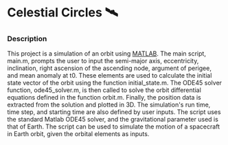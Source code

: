 # Celestial Circles :artificial_satellite:

### Description
This project is a simulation of an orbit using [MATLAB](https://www.mathworks.com/products/matlab.html). The main script, main.m, prompts the user to input the semi-major axis, eccentricity, inclination, right ascension of the ascending node, argument of perigee, and mean anomaly at t0. These elements are used to calculate the initial state vector of the orbit using the function initial_state.m. The ODE45 solver function, ode45_solver.m, is then called to solve the orbit differential equations defined in the function orbit.m. Finally, the position data is extracted from the solution and plotted in 3D. The simulation's run time, time step, and starting time are also defined by user inputs. The script uses the standard Matlab ODE45 solver, and the gravitational parameter used is that of Earth. The script can be used to simulate the motion of a spacecraft in Earth orbit, given the orbital elements as inputs.

